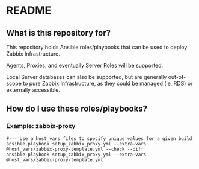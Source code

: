 # README #

## What is this repository for? ##

This repository holds Ansible roles/playbooks that can be used to deploy Zabbix Infrastructure.

Agents, Proxies, and eventually Server Roles will be supported.

Local Server databases can also be supported, but are generally out-of-scope to pure Zabbix Infrastructure, as they could be managed (ie, RDS) or externally accessible. 

## How do I use these roles/playbooks? ##

### Example: zabbix-proxy ###
```
#--- Use a host_vars files to specify unique values for a given build
ansible-playbook setup_zabbix_proxy.yml --extra-vars @host_vars/zabbix-proxy-template.yml --check --diff
ansible-playbook setup_zabbix_proxy.yml --extra-vars @host_vars/zabbix-proxy-template.yml
```
